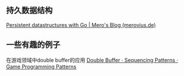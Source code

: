 ## 持久数据结构

[Persistent datastructures with Go | Mero's Blog (merovius.de)](https://blog.merovius.de/posts/2018-02-25-persistent_datastructures_with_go/)

## 一些有趣的例子

在游戏领域中double buffer的应用
[Double Buffer · Sequencing Patterns · Game Programming Patterns](http://gameprogrammingpatterns.com/double-buffer.html)
